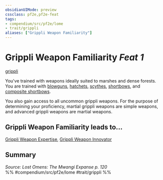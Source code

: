 ```yaml
---
obsidianUIMode: preview
cssclass: pf2e,pf2e-feat
tags:
- compendium/src/pf2e/lome
- trait/grippli
aliases: ["Grippli Weapon Familiarity"]
---
```

# Grippli Weapon Familiarity  *Feat 1*  
[grippli](grippli-b2.md "Grippli Ancestry & Heritage Trait")  


You've trained with weapons ideally suited to marshes and dense forests. You are trained with [blowguns](blowgun.md), [hatchets](hatchet.md), [scythes](scythe.md), [shortbows](shortbow.md), and [composite shortbows](composite-shortbow.md).

You also gain access to all uncommon grippli weapons. For the purpose of determining your proficiency, martial grippli weapons are simple weapons, and advanced grippli weapons are martial weapons.

## Grippli Weapon Familiarity leads to...

[Grippli Weapon Expertise](grippli-weapon-expertise-lome.md), [Grippli Weapon Innovator](grippli-weapon-innovator-lome.md)

## Summary

*Source: Lost Omens: The Mwangi Expanse p. 120*  
%% #compendium/src/pf2e/lome #trait/grippli %%